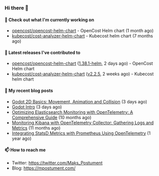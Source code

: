 ### Hi there 👋

#### 👷 Check out what I'm currently working on

- [opencost/opencost-helm-chart](https://github.com/opencost/opencost-helm-chart) - OpenCost Helm chart  (1 month ago)
- [kubecost/cost-analyzer-helm-chart](https://github.com/kubecost/cost-analyzer-helm-chart) - Kubecost helm chart (7 months ago)

#### 🔭 Latest releases I've contributed to

- [opencost/opencost-helm-chart](https://github.com/opencost/opencost-helm-chart) ([1.38.1-helm](https://github.com/opencost/opencost-helm-chart/releases/tag/1.38.1-helm), 2 days ago) - OpenCost Helm chart 
- [kubecost/cost-analyzer-helm-chart](https://github.com/kubecost/cost-analyzer-helm-chart) ([v2.2.5](https://github.com/kubecost/cost-analyzer-helm-chart/releases/tag/v2.2.5), 2 weeks ago) - Kubecost helm chart

#### 📜 My recent blog posts

- [Godot 2D Basics: Movement, Animation and Collision](https://mpostument.com/posts/programming/godot/godot_movement_collision/) (3 days ago)
- [Godot Intro](https://mpostument.com/posts/programming/godot/godot_intro/) (3 days ago)
- [Optimizing Elasticsearch Monitoring with OpenTelemetry: A Comprehensive Guide](https://mpostument.com/posts/programming/observability/otel-elasticsearch/) (10 months ago)
- [Monitoring Kibana with OpenTelemetry Collector: Gathering Logs and Metrics](https://mpostument.com/posts/programming/observability/otel-kibana/) (11 months ago)
- [Integrating StatsD Metrics with Prometheus Using OpenTelemetry](https://mpostument.com/posts/programming/observability/otel-statsd/) (1 year ago)

#### 📫 How to reach me

- Twitter: https://twitter.com/Maks_Postument
- Blog: https://mpostument.com/
